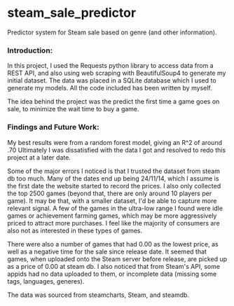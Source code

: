 # steam_sale_predictor
Predictor system for Steam sale based on genre (and other information).

### Introduction:

In this project, I used the Requests python library to access data from a REST API, and also using web scraping with BeautifulSoup4 to generate my initial dataset. The data was placed in a SQLite database which I used to generate my models. All the code included has been written by myself.

The idea behind the project was the predict the first time a game goes on sale, to minimize the wait time to buy a game. 

### Findings and Future Work:

My best results were from a random forest model, giving an R^2 of around .70  Ultimately I was dissatisfied with the data I got and resolved to redo this project at a later date.

Some of the major errors I noticed is that I trusted the dataset from steam db too much. Many of the dates end up being 24/11/14, which I assume is the first date the website started to record the prices. I also only collected the top 2500 games (beyond that, there are only around 10 players per game). It may be that, with a smaller dataset, I'd be able to capture more relevant signal. A few of the games in the ultra-low range I found were idle games or achievement farming games, which may be more aggressively priced to attract more purchases. I feel like the majority of consumers are also not as interested in these types of games.

There were also a number of games that had 0.00 as the lowest price, as well as a negative time for the sale since release date. It seemed that games, when uploaded onto the Steam server before release, are picked up as a price of 0.00 at steam db. I also noticed that from Steam's API, some appids had no data uploaded to them, or incomplete data (missing some tags, languages, generes). 

The data was sourced from steamcharts, Steam, and steamdb.
